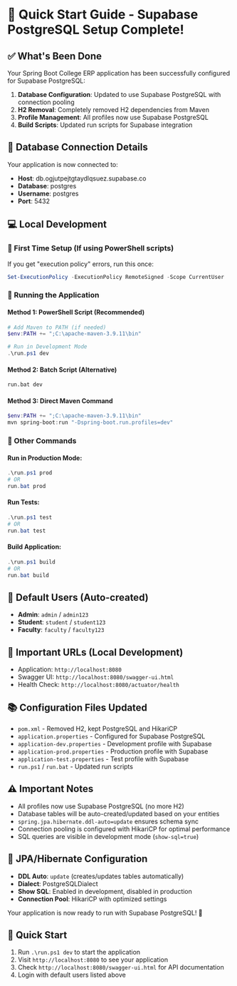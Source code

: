 # 🎯 Quick Start Guide - Supabase PostgreSQL Setup Complete!

## ✅ What's Been Done

Your Spring Boot College ERP application has been successfully configured for Supabase PostgreSQL:

1. **Database Configuration**: Updated to use Supabase PostgreSQL with connection pooling
2. **H2 Removal**: Completely removed H2 dependencies from Maven
3. **Profile Management**: All profiles now use Supabase PostgreSQL
4. **Build Scripts**: Updated run scripts for Supabase integration

## 🚀 Database Connection Details

Your application is now connected to:
- **Host**: db.ogjutpejtgtaydlqsuez.supabase.co
- **Database**: postgres
- **Username**: postgres
- **Port**: 5432

## 💻 Local Development

### 🔧 First Time Setup (If using PowerShell scripts)
If you get "execution policy" errors, run this once:
```powershell
Set-ExecutionPolicy -ExecutionPolicy RemoteSigned -Scope CurrentUser
```

### 🚀 Running the Application

#### Method 1: PowerShell Script (Recommended)
```powershell
# Add Maven to PATH (if needed)
$env:PATH += ";C:\apache-maven-3.9.11\bin"

# Run in Development Mode
.\run.ps1 dev
```

#### Method 2: Batch Script (Alternative)
```cmd
run.bat dev
```

#### Method 3: Direct Maven Command
```powershell
$env:PATH += ";C:\apache-maven-3.9.11\bin"
mvn spring-boot:run "-Dspring-boot.run.profiles=dev"
```

### 🎯 Other Commands

#### Run in Production Mode:
```powershell
.\run.ps1 prod
# OR
run.bat prod
```

#### Run Tests:
```powershell
.\run.ps1 test
# OR
run.bat test
```

#### Build Application:
```powershell
.\run.ps1 build
# OR
run.bat build
```

## 📝 Default Users (Auto-created)
- **Admin**: `admin` / `admin123`
- **Student**: `student` / `student123`
- **Faculty**: `faculty` / `faculty123`

## 🔗 Important URLs (Local Development)
- Application: `http://localhost:8080`
- Swagger UI: `http://localhost:8080/swagger-ui.html`
- Health Check: `http://localhost:8080/actuator/health`

## 📚 Configuration Files Updated
- `pom.xml` - Removed H2, kept PostgreSQL and HikariCP
- `application.properties` - Configured for Supabase PostgreSQL
- `application-dev.properties` - Development profile with Supabase
- `application-prod.properties` - Production profile with Supabase
- `application-test.properties` - Test profile with Supabase
- `run.ps1` / `run.bat` - Updated run scripts

## ⚠️ Important Notes
- All profiles now use Supabase PostgreSQL (no more H2)
- Database tables will be auto-created/updated based on your entities
- `spring.jpa.hibernate.ddl-auto=update` ensures schema sync
- Connection pooling is configured with HikariCP for optimal performance
- SQL queries are visible in development mode (`show-sql=true`)

## 🔧 JPA/Hibernate Configuration
- **DDL Auto**: `update` (creates/updates tables automatically)
- **Dialect**: PostgreSQLDialect
- **Show SQL**: Enabled in development, disabled in production
- **Connection Pool**: HikariCP with optimized settings

Your application is now ready to run with Supabase PostgreSQL! 🎉

## 🚀 Quick Start
1. Run `.\run.ps1 dev` to start the application
2. Visit `http://localhost:8080` to see your application
3. Check `http://localhost:8080/swagger-ui.html` for API documentation
4. Login with default users listed above
